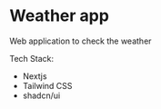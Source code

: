 # Weather app

Web application to check the weather

Tech Stack:
- Nextjs
- Tailwind CSS
- shadcn/ui